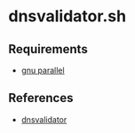 # dnsvalidator.sh

## Requirements
- [gnu parallel](https://www.gnu.org/software/parallel/)

## References
- [dnsvalidator](https://github.com/vortexau/dnsvalidator)
